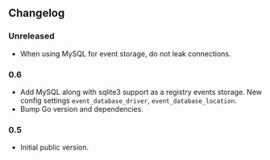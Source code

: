 ## Changelog

### Unreleased

* When using MySQL for event storage, do not leak connections.

### 0.6

* Add MySQL along with sqlite3 support as a registry events storage.
  New config settings `event_database_driver`, `event_database_location`.
* Bump Go version and dependencies.

### 0.5

* Initial public version.
